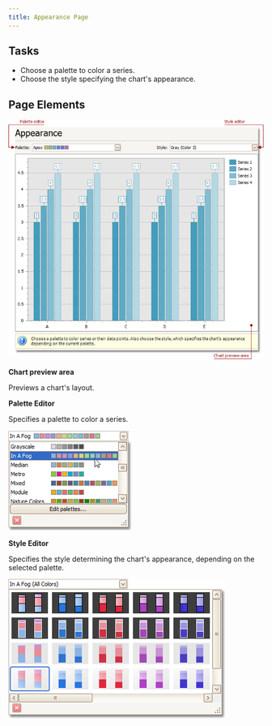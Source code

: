 ```yaml
---
title: Appearance Page
---
```

## Tasks
* Choose a palette to color a series.
* Choose the style specifying the chart's appearance.

## Page Elements
![ChartWizard_AppearancePage](../../../images/Img7230.png)

**Chart preview area**

Previews a chart's layout.

**Palette Editor**

Specifies a palette to color a series.

![ChartWizard_2a](../../../images/Img7253.png)

**Style Editor**

Specifies the style determining the chart's appearance, depending on the selected palette.

![ChartWizard_2b](../../../images/Img7254.png)
